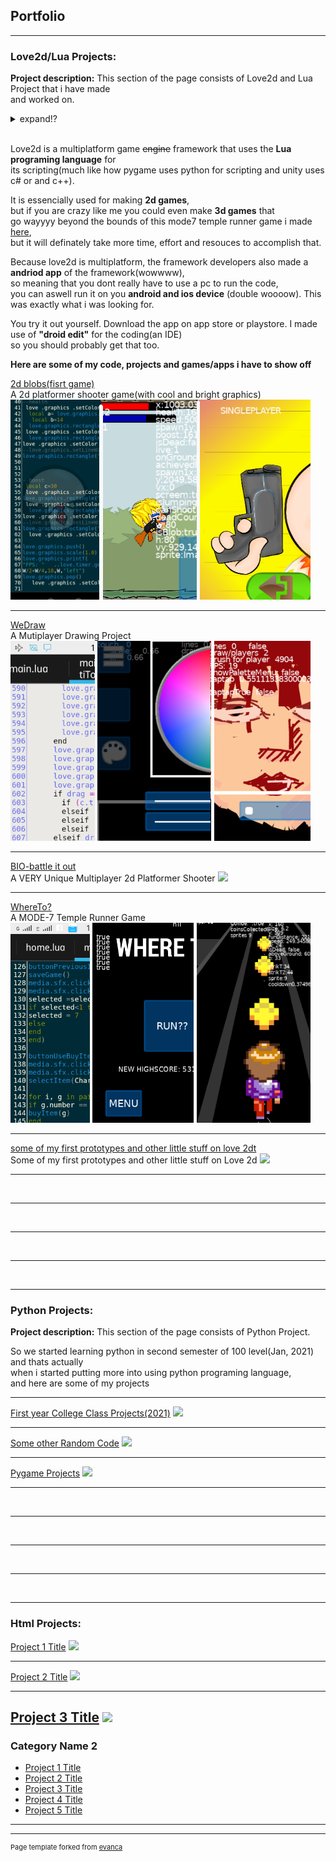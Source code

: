 ## Portfolio

---

### Love2d/Lua Projects: 

**Project description:**  This section of the page consists of Love2d and Lua Project that i have made  
and worked on.

<details>
  <summary>expand!?</summary>

<i>Being an aspired game developer, what could I have done with <a href="myPhoneSpec">my mobile phone</a>(did nt have a pc).<br>  
After some google searches,<br>  
I came across a stack overflow comment where someone mention IT!!!! "LOVE2D" (litrally just like that)<br><br>   
So what is this <b>"love2d"</b>,</i> 

</details>  

<br>

Love2d is a multiplatform game ~~engine~~ framework that uses the <b>Lua programing language</b> for  
its scripting(much like how pygame uses python for scripting and unity uses c# or and c++).  

It is essencially used for making <b>2d games</b>,  
but if you are crazy like me you could even make <b>3d games</b> that  
go wayyyy beyond the bounds of this mode7 temple runner game i made [here](/WhereTo_page),  
but it will definately take more time, effort and resouces to accomplish that.  

Because love2d is multiplatform, the framework developers also made a <b>andriod app</b> of the framework(wowwww),  
so meaning that you dont really have to use a pc to run the code,  
you can aswell run  it on you <b>android and ios device</b> (double woooow). This was exactly what i was looking for.   


You try it out yourself. Download the app on app store or playstore. I made use of <b>"droid edit"</b> for the coding(an IDE)  
so you should probably get that too.  

<b>Here are some of my code, projects and games/apps i have to show off</b>  


[2d blobs(fisrt game)](/2dBlobs_page)  
A 2d platformer shooter game(with cool and bright graphics)
<img src="images/dummy_thumbnail_2dBlobs.png?raw=true"/>

---
[WeDraw](/WeDraw_page)  
A Mutiplayer Drawing Project
<img src="images/dummy_thumbnail_WeDraw.png?raw=true"/>

---
[BIO-battle it out](/BIO_page)  
A VERY Unique Multiplayer 2d Platformer Shooter
<img src="images/dummy_thumbnail._BIO.png?raw=true"/>

---
[WhereTo?](/WhereTo_page)  
A MODE-7 Temple Runner Game
<img src="images/dummy_thumbnail_WhereTo.png?raw=true"/>

---
[some of my first prototypes and other little stuff on love 2dt](http://example.com/)  
Some of my first prototypes and other little stuff on Love 2d
<img src="images/dummy_thumbnail.jpg?raw=true"/>


---  
<br>

---  
<br>

---  
<br>

--- 
<br>

---


### Python Projects: 

**Project description:**  This section of the page consists of Python Project.  

So we started learning python in second semester of 100 level(Jan, 2021) and thats actually  
when i started putting more into using python programing language,  
and here are some of my projects

---
[First year College Class Projects(2021)](/sample_page)
<img src="images/dummy_thumbnail.jpg?raw=true"/>

---
[Some other Random Code]()
<img src="images/dummy_thumbnail.jpg?raw=true"/>

---
[Pygame Projects]()
<img src="images/dummy_thumbnail.jpg?raw=true"/>





---  
<br>

---  
<br>

---  
<br>

--- 
<br>

---


### Html Projects: 
[Project 1 Title](/sample_page)
<img src="images/dummy_thumbnail.jpg?raw=true"/>

---
[Project 2 Title](/pdf/sample_presentation.pdf)
<img src="images/dummy_thumbnail.jpg?raw=true"/>

---
[Project 3 Title](http://example.com/)
<img src="images/dummy_thumbnail.jpg?raw=true"/>
---

### Category Name 2

- [Project 1 Title](http://example.com/)
- [Project 2 Title](http://example.com/)
- [Project 3 Title](http://example.com/)
- [Project 4 Title](http://example.com/)
- [Project 5 Title](http://example.com/)

---




---
<p style="font-size:11px">Page template forked from <a href="https://github.com/evanca/quick-portfolio">evanca</a></p>
<!-- Remove above link if you don't want to attibute -->
